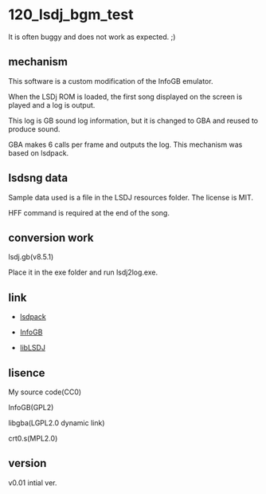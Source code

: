# 120_lsdj_bgm_test

It is often buggy and does not work as expected. ;)

## mechanism

This software is a custom modification of the InfoGB emulator. 

When the LSDj ROM is loaded, the first song displayed on the screen is played and a log is output.

This log is GB sound log information, but it is changed to GBA and reused to produce sound.

GBA makes 6 calls per frame and outputs the log. This mechanism was based on lsdpack.

## lsdsng data

Sample data used is a file in the LSDJ resources folder. The license is MIT.

HFF command is required at the end of the song.

## conversion work

lsdj.gb(v8.5.1)

Place it in the exe folder and run lsdj2log.exe.

## link

- [lsdpack](https://github.com/jkotlinski/lsdpack)

- [InfoGB](https://github.com/jay-kumogata/InfoGB)

- [libLSDJ](https://github.com/stijnfrishert/libLSDJ)

## lisence

My source code(CC0)

InfoGB(GPL2)

libgba(LGPL2.0 dynamic link)

crt0.s(MPL2.0)

## version

v0.01 intial ver.
